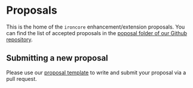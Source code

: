# Proposals

This is the home of the `ironcore` enhancement/extension proposals. You can find the list of accepted proposals 
in the [poposal folder of our Github repository](https://github.com/ironcore-dev/ironcore/tree/main/docs/proposals).

## Submitting a new proposal

Please use our [proposal template](https://github.com/ironcore-dev/ironcore/blob/main/docs/proposals/00-template.md)
to write and submit your proposal via a pull request. 
